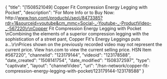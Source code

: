 {
    "title": "[1508521049] Copper Fit Compression Energy Legging with Pocket",
    "description": "For More Info or to Buy Now: http:\/\/www.hsn.com\/products\/seo\/8473385?rdr=1&sourceid=youtube&cm_mmc=Social-_-Youtube-_-ProductVideo-_-567220\r\nCopper Fit Compression Energy Legging with Pocket  \nCombining the elements of a superior compression legging with the sophistication of a street pant, Copper Fit's Energy Leggings puts a...\r\nPrices shown on the previously recorded video may not represent the current price.  View hsn.com to view the current selling price. HSN Item #567220",
    "channelid": "123179144",
    "videoid": "123178588",
    "date_created": "1508141754",
    "date_modified": "1508372597",
    "type": "captivate",
    "layout": "channelVideo",
    "url": "\/hsn-network\/copper-fit-compression-energy-legging-with-pocket\/123179144-123178588"
}